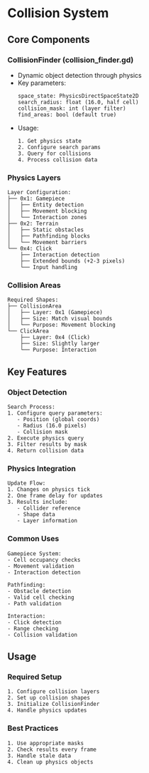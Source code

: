 # Collision System

## Core Components

### CollisionFinder (collision_finder.gd)
- Dynamic object detection through physics
- Key parameters:
  ```
  space_state: PhysicsDirectSpaceState2D
  search_radius: float (16.0, half cell)
  collision_mask: int (layer filter)
  find_areas: bool (default true)
  ```
- Usage:
  ```
  1. Get physics state
  2. Configure search params
  3. Query for collisions
  4. Process collision data
  ```

### Physics Layers
```
Layer Configuration:
├── 0x1: Gamepiece
│   ├── Entity detection
│   ├── Movement blocking
│   └── Interaction zones
├── 0x2: Terrain
│   ├── Static obstacles
│   ├── Pathfinding blocks
│   └── Movement barriers
└── 0x4: Click
    ├── Interaction detection
    ├── Extended bounds (+2-3 pixels)
    └── Input handling
```

### Collision Areas
```
Required Shapes:
├── CollisionArea
│   ├── Layer: 0x1 (Gamepiece)
│   ├── Size: Match visual bounds
│   └── Purpose: Movement blocking
└── ClickArea
    ├── Layer: 0x4 (Click)
    ├── Size: Slightly larger
    └── Purpose: Interaction
```

## Key Features

### Object Detection
```
Search Process:
1. Configure query parameters:
   - Position (global coords)
   - Radius (16.0 pixels)
   - Collision mask
2. Execute physics query
3. Filter results by mask
4. Return collision data
```

### Physics Integration
```
Update Flow:
1. Changes on physics tick
2. One frame delay for updates
3. Results include:
   - Collider reference
   - Shape data
   - Layer information
```

### Common Uses
```
Gamepiece System:
- Cell occupancy checks
- Movement validation
- Interaction detection

Pathfinding:
- Obstacle detection
- Valid cell checking
- Path validation

Interaction:
- Click detection
- Range checking
- Collision validation
```

## Usage

### Required Setup
```
1. Configure collision layers
2. Set up collision shapes
3. Initialize CollisionFinder
4. Handle physics updates
```

### Best Practices
```
1. Use appropriate masks
2. Check results every frame
3. Handle stale data
4. Clean up physics objects
```
